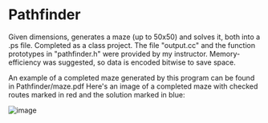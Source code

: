 # Pathfinder
Given dimensions, generates a maze (up to 50x50) and solves it, both into a .ps file. Completed as a class project. The file "output.cc" and the function prototypes in "pathfinder.h" were provided by my instructor. 
Memory-efficiency was suggested, so data is encoded bitwise to save space.

An example of a completed maze generated by this program can be found in Pathfinder/maze.pdf
Here's an image of a completed maze with checked routes marked in red and the solution marked in blue:

![image](https://user-images.githubusercontent.com/6509842/125003835-1889df80-e026-11eb-94f9-7784de893385.png)

